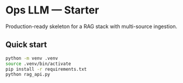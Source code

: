 # Ops LLM — Starter

Production-ready skeleton for a RAG stack with multi-source ingestion.

## Quick start
```bash
python -m venv .venv
source .venv/bin/activate
pip install -r requirements.txt
python rag_api.py
```
